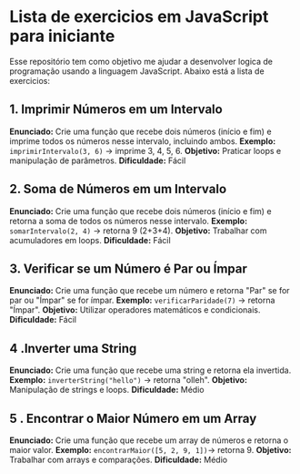 # Lista de exercicios em JavaScript para iniciante

Esse repositório tem como objetivo me ajudar a desenvolver logica de programação usando a linguagem JavaScript. Abaixo está a lista de exercicios:

## 1. Imprimir Números em um Intervalo
**Enunciado:** Crie uma função que recebe dois números (início e fim) e imprime todos os números nesse intervalo, incluindo ambos.
**Exemplo:** `imprimirIntervalo(3, 6)` → imprime 3, 4, 5, 6.
**Objetivo:** Praticar loops e manipulação de parâmetros.
**Dificuldade:** Fácil

## 2. Soma de Números em um Intervalo
**Enunciado:** Crie uma função que recebe dois números (início e fim) e retorna a soma de todos os números nesse intervalo.
**Exemplo:** `somarIntervalo(2, 4)` → retorna 9 (2+3+4).
**Objetivo:** Trabalhar com acumuladores em loops.
**Dificuldade:** Fácil

## 3. Verificar se um Número é Par ou Ímpar
**Enunciado:** Crie uma função que recebe um número e retorna "Par" se for par ou "Ímpar" se for ímpar.
**Exemplo:** `verificarParidade(7)` → retorna "Ímpar".
**Objetivo:** Utilizar operadores matemáticos e condicionais.
**Dificuldade:** Fácil

## 4 .Inverter uma String
**Enunciado:** Crie uma função que recebe uma string e retorna ela invertida.
**Exemplo:** `inverterString("hello")` → retorna "olleh".
**Objetivo:** Manipulação de strings e loops.
**Dificuldade:** Médio

## 5 . Encontrar o Maior Número em um Array
**Enunciado:** Crie uma função que recebe um array de números e retorna o maior valor.
**Exemplo:** `encontrarMaior([5, 2, 9, 1])`→ retorna 9.
**Objetivo:** Trabalhar com arrays e comparações.
**Dificuldade:** Médio

